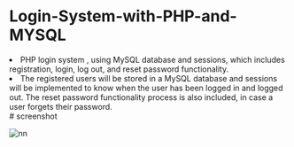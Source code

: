 # Login-System-with-PHP-and-MYSQL

<li> PHP login system , using MySQL database and sessions, which includes registration, login, log out, and reset password functionality. </li>

<li> The registered users will be stored in a MySQL database and sessions will be implemented to know when the user has been logged in and logged out. The reset password functionality process is also included, in case a user forgets their password.
</li>
# screenshot

![nn](https://user-images.githubusercontent.com/12325386/27990520-473db294-648c-11e7-9f21-91257c28b0ca.JPG)
